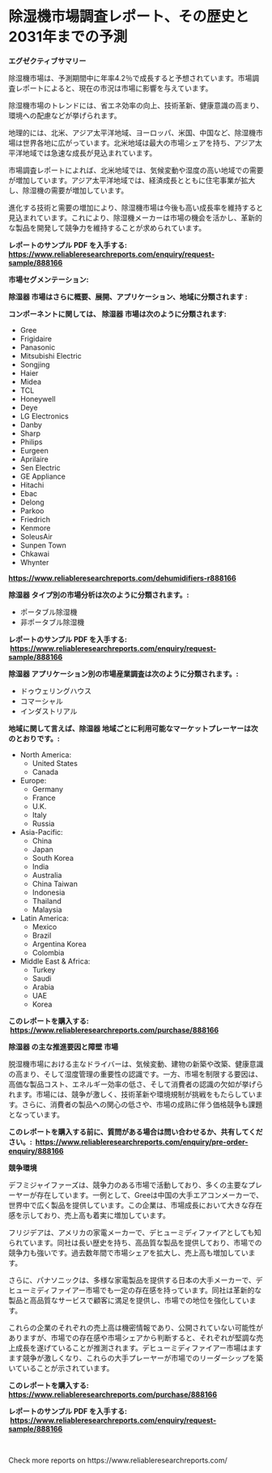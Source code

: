 <p><h1>除湿機市場調査レポート、その歴史と2031年までの予測</h1></p><p><strong>エグゼクティブサマリー</strong></p>
<p><p>除湿機市場は、予測期間中に年率4.2％で成長すると予想されています。市場調査レポートによると、現在の市況は市場に影響を与えています。</p><p>除湿機市場のトレンドには、省エネ効率の向上、技術革新、健康意識の高まり、環境への配慮などが挙げられます。</p><p>地理的には、北米、アジア太平洋地域、ヨーロッパ、米国、中国など、除湿機市場は世界各地に広がっています。北米地域は最大の市場シェアを持ち、アジア太平洋地域では急速な成長が見込まれています。</p><p>市場調査レポートによれば、北米地域では、気候変動や湿度の高い地域での需要が増加しています。アジア太平洋地域では、経済成長とともに住宅事業が拡大し、除湿機の需要が増加しています。</p><p>進化する技術と需要の増加により、除湿機市場は今後も高い成長率を維持すると見込まれています。これにより、除湿機メーカーは市場の機会を活かし、革新的な製品を開発して競争力を維持することが求められています。</p></p>
<p><strong>レポートのサンプル PDF を入手する: <a href="https://www.reliableresearchreports.com/enquiry/request-sample/888166">https://www.reliableresearchreports.com/enquiry/request-sample/888166</a></strong></p>
<p><strong>市場セグメンテーション:</strong></p>
<p><strong> 除湿器 市場はさらに概要、展開、アプリケーション、地域に分類されます :</strong></p>
<p><strong>コンポーネントに関しては、 除湿器 市場は次のように分類されます: &nbsp;</strong></p>
<p><ul><li>Gree</li><li>Frigidaire</li><li>Panasonic</li><li>Mitsubishi Electric</li><li>Songjing</li><li>Haier</li><li>Midea</li><li>TCL</li><li>Honeywell</li><li>Deye</li><li>LG Electronics</li><li>Danby</li><li>Sharp</li><li>Philips</li><li>Eurgeen</li><li>Aprilaire</li><li>Sen Electric</li><li>GE Appliance</li><li>Hitachi</li><li>Ebac</li><li>Delong</li><li>Parkoo</li><li>Friedrich</li><li>Kenmore</li><li>SoleusAir</li><li>Sunpen Town</li><li>Chkawai</li><li>Whynter</li></ul></p>
<p><strong><a href="https://www.reliableresearchreports.com/dehumidifiers-r888166">https://www.reliableresearchreports.com/dehumidifiers-r888166</a></strong></p>
<p><strong> 除湿器 タイプ別の市場分析は次のように分類されます。:</strong></p>
<p><ul><li>ポータブル除湿機</li><li>非ポータブル除湿機</li></ul></p>
<p><strong>レポートのサンプル PDF を入手する: &nbsp;<a href="https://www.reliableresearchreports.com/enquiry/request-sample/888166">https://www.reliableresearchreports.com/enquiry/request-sample/888166</a></strong></p>
<p><strong> 除湿器 アプリケーション別の市場産業調査は次のように分類されます。:</strong></p>
<p><ul><li>ドゥウェリングハウス</li><li>コマーシャル</li><li>インダストリアル</li></ul></p>
<p><strong>地域に関して言えば、除湿器 地域ごとに利用可能なマーケットプレーヤーは次のとおりです。:</strong></p>
<p><ul>
    <li>
        North America:
        <ul>
            <li>United States</li>
            <li>Canada</li>
        </ul>
    </li>
    <li>
        Europe:
        <ul>
            <li>Germany</li>
            <li>France</li>
            <li>U.K.</li>
            <li>Italy</li>
            <li>Russia</li>
        </ul>
    </li>
    <li>
        Asia-Pacific:
        <ul>
            <li>China</li>
            <li>Japan</li>
            <li>South Korea</li>
            <li>India</li>
            <li>Australia</li>
            <li>China Taiwan</li>
            <li>Indonesia</li>
            <li>Thailand</li>
            <li>Malaysia</li>
        </ul>
    </li>
    <li>
        Latin America:
        <ul>
            <li>Mexico</li>
            <li>Brazil</li>
            <li>Argentina Korea</li>
            <li>Colombia</li>
        </ul>
    </li>
    <li>
        Middle East & Africa:
        <ul>
            <li>Turkey</li>
            <li>Saudi</li>
            <li>Arabia</li>
            <li>UAE</li>
            <li>Korea</li>
        </ul>
    </li>
    </ul></p>
<p><strong>このレポートを購入する: &nbsp;<a href="https://www.reliableresearchreports.com/purchase/888166">https://www.reliableresearchreports.com/purchase/888166</a></strong></p>
<p><strong>除湿器 の主な推進要因と障壁 市場</strong></p>
<p><p>脱湿機市場における主なドライバーは、気候変動、建物の新築や改築、健康意識の高まり、そして湿度管理の重要性の認識です。一方、市場を制限する要因は、高価な製品コスト、エネルギー効率の低さ、そして消費者の認識の欠如が挙げられます。市場には、競争が激しく、技術革新や環境規制が挑戦をもたらしています。さらに、消費者の製品への関心の低さや、市場の成熟に伴う価格競争も課題となっています。</p></p>
<p><strong>このレポートを購入する前に、質問がある場合は問い合わせるか、共有してください。:&nbsp; <a href="https://www.reliableresearchreports.com/enquiry/pre-order-enquiry/888166">https://www.reliableresearchreports.com/enquiry/pre-order-enquiry/888166</a></strong></p>
<p><strong>競争環境</strong></p>
<p><p>デフミジャイファーズは、競争力のある市場で活動しており、多くの主要なプレーヤーが存在しています。一例として、Greeは中国の大手エアコンメーカーで、世界中で広く製品を提供しています。この企業は、市場成長において大きな存在感を示しており、売上高も着実に増加しています。</p><p>フリジデアは、アメリカの家電メーカーで、デヒューミディファイアとしても知られています。同社は長い歴史を持ち、高品質な製品を提供しており、市場での競争力も強いです。過去数年間で市場シェアを拡大し、売上高も増加しています。</p><p>さらに、パナソニックは、多様な家電製品を提供する日本の大手メーカーで、デヒューミディファイアー市場でも一定の存在感を持っています。同社は革新的な製品と高品質なサービスで顧客に満足を提供し、市場での地位を強化しています。</p><p>これらの企業のそれぞれの売上高は機密情報であり、公開されていない可能性がありますが、市場での存在感や市場シェアから判断すると、それぞれが堅調な売上成長を遂げていることが推測されます。デヒューミディファイアー市場はますます競争が激しくなり、これらの大手プレーヤーが市場でのリーダーシップを築いていることが示されています。</p></p>
<p><strong>このレポートを購入する: &nbsp; <a href="https://www.reliableresearchreports.com/purchase/888166">https://www.reliableresearchreports.com/purchase/888166</a></strong></p>
<p><strong>レポートのサンプル PDF を入手する: &nbsp;<a href="https://www.reliableresearchreports.com/enquiry/request-sample/888166">https://www.reliableresearchreports.com/enquiry/request-sample/888166</a></strong><strong></strong></p>
<p>&nbsp;</p>
<p>Check more reports on https://www.reliableresearchreports.com/</p>